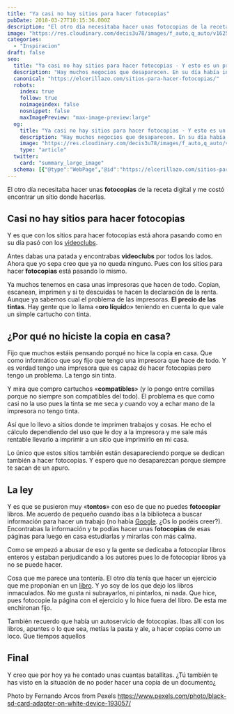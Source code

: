 ```yaml
---
title: "Ya casi no hay sitios para hacer fotocopias"
pubDate: 2018-03-27T10:15:36.000Z
description: "El otro día necesitaba hacer unas fotocopias de la receta digital y me costó encontrar un sitio donde hacerlas."
image: "https://res.cloudinary.com/decis3u78/images/f_auto,q_auto/v1625696691/fotocopias_earfwx_727d58f2_72774397_7270e236/fotocopias_earfwx_727d58f2_72774397_7270e236.jpg?_i=AA"
categories:
  - "Inspiracion"
draft: false
seo:
  title: "Ya casi no hay sitios para hacer fotocopias - Y esto es un problema"
  description: "Hay muchos negocios que desaparecen. En su día había infinidad de videoclubs y terminaron desapareciendo. Ahora mismo, en mi ciudad por lo menos, están desapareciendo los sitios o establecimientos donde poder hacer fotocopias. ¿Pasa lo mismo en tu ciudad o eres de lo que haces las copias en casa?"
  canonical: "https://elcerillazo.com/sitios-para-hacer-fotocopias/"
  robots:
    index: true
    follow: true
    noimageindex: false
    nosnippet: false
    maxImagePreview: "max-image-preview:large"
  og:
    title: "Ya casi no hay sitios para hacer fotocopias - Y esto es un problema"
    description: "Hay muchos negocios que desaparecen. En su día había infinidad de videoclubs y terminaron desapareciendo. Ahora mismo, en mi ciudad por lo menos, están desapareciendo los sitios o establecimientos donde poder hacer fotocopias. ¿Pasa lo mismo en tu ciudad o eres de lo que haces las copias en casa?"
    image: "https://res.cloudinary.com/decis3u78/images/f_auto,q_auto/v1625696691/fotocopias_earfwx_727d58f2_72774397_7270e236/fotocopias_earfwx_727d58f2_72774397_7270e236.jpg?_i=AA"
    type: "article"
  twitter:
    card: "summary_large_image"
  schema: [{"@type":"WebPage","@id":"https://elcerillazo.com/sitios-para-hacer-fotocopias/","url":"https://elcerillazo.com/sitios-para-hacer-fotocopias/","name":"Ya casi no hay sitios para hacer fotocopias - Y esto es un problema","isPartOf":{"@id":"https://elcerillazo.com/#website"},"primaryImageOfPage":{"@id":"https://elcerillazo.com/sitios-para-hacer-fotocopias/#primaryimage"},"image":{"@id":"https://elcerillazo.com/sitios-para-hacer-fotocopias/#primaryimage"},"thumbnailUrl":"https://res.cloudinary.com/decis3u78/images/f_auto,q_auto/v1625696691/fotocopias_earfwx_727d58f2_72774397_7270e236/fotocopias_earfwx_727d58f2_72774397_7270e236.jpg?_i=AA","datePublished":"2018-03-27T12:15:36+00:00","dateModified":"2018-03-28T06:16:16+00:00","author":{"@id":"https://elcerillazo.com/#/schema/person/368d5b496aeaf077b307f248a72abcd9"},"description":"Hay muchos negocios que desaparecen. En su día había infinidad de videoclubs y terminaron desapareciendo. Ahora mismo, en mi ciudad por lo menos, están desapareciendo los sitios o establecimientos donde poder hacer fotocopias. ¿Pasa lo mismo en tu ciudad o eres de lo que haces las copias en casa?","breadcrumb":{"@id":"https://elcerillazo.com/sitios-para-hacer-fotocopias/#breadcrumb"},"inLanguage":"es","potentialAction":[{"@type":"ReadAction","target":["https://elcerillazo.com/sitios-para-hacer-fotocopias/"]}]},{"@type":"ImageObject","inLanguage":"es","@id":"https://elcerillazo.com/sitios-para-hacer-fotocopias/#primaryimage","url":"https://res.cloudinary.com/decis3u78/images/f_auto,q_auto/v1625696691/fotocopias_earfwx_727d58f2_72774397_7270e236/fotocopias_earfwx_727d58f2_72774397_7270e236.jpg?_i=AA","contentUrl":"https://res.cloudinary.com/decis3u78/images/f_auto,q_auto/v1625696691/fotocopias_earfwx_727d58f2_72774397_7270e236/fotocopias_earfwx_727d58f2_72774397_7270e236.jpg?_i=AA","width":1024,"height":681,"caption":"fotocopias"},{"@type":"BreadcrumbList","@id":"https://elcerillazo.com/sitios-para-hacer-fotocopias/#breadcrumb","itemListElement":[{"@type":"ListItem","position":1,"name":"Portada","item":"https://elcerillazo.com/"},{"@type":"ListItem","position":2,"name":"Ya casi no hay sitios para hacer fotocopias"}]},{"@type":"WebSite","@id":"https://elcerillazo.com/#website","url":"https://elcerillazo.com/","name":"El Cerillazo","description":"De pequeño hacía hogueras y jugaba con cerillas","potentialAction":[{"@type":"SearchAction","target":{"@type":"EntryPoint","urlTemplate":"https://elcerillazo.com/?s={search_term_string}"},"query-input":{"@type":"PropertyValueSpecification","valueRequired":true,"valueName":"search_term_string"}}],"inLanguage":"es"},{"@type":"Person","@id":"https://elcerillazo.com/#/schema/person/368d5b496aeaf077b307f248a72abcd9","name":"montywp","url":"https://elcerillazo.com/author/montywp/"}]
---
```


El otro día necesitaba hacer unas **fotocopias** de la receta digital y me costó encontrar un sitio donde hacerlas.

## Casi no hay sitios para hacer fotocopias

Y es que con los sitios para hacer fotocopias está ahora pasando como en su día pasó con los [videoclubs](http://www.lavanguardia.com/local/barcelona/20171215/433625077195/campana-salvar-videoclub-mas-antiguo-espana-video-instan-barcelona.html).

Antes dabas una patada y encontrabas **videoclubs** por todos los lados. Ahora que yo sepa creo que ya no queda ninguno. Pues con los sitios para hacer **fotocopias** está pasando lo mismo.

Ya muchos tenemos en casa unas impresoras que hacen de todo. Copian, escanean, imprimen y si te descuidas te hacen la declaración de la renta. Aunque ya sabemos cual el problema de las impresoras. **El precio de las tintas**. Hay gente que lo llama «**oro líquid**o» teniendo en cuenta lo que vale un simple cartucho con tinta.

## ¿Por qué no hiciste la copia en casa?

Fijo que muchos estáis pensando porqué no hice la copia en casa. Que como informático que soy fijo que tengo una impresora que hace de todo. Y es verdad tengo una impresora que es capaz de hacer fotocopias pero tengo un problema. La tengo sin tinta.

Y mira que compro cartuchos «**compatibles**» (y lo pongo entre comillas porque no siempre son compatibles del todo). El problema es que como casi no la uso pues la tinta se me seca y cuando voy a echar mano de la impresora no tengo tinta.

Así que lo llevo a sitios donde te imprimen trabajos y cosas. He echo el cálculo dependiendo del uso que le doy a la impresora y me sale más rentable llevarlo a imprimir a un sitio que imprimirlo en mi casa.

Lo único que estos sitios también están desapareciendo porque se dedican también a hacer fotocopias. Y espero que no desaparezcan porque siempre te sacan de un apuro.

## La ley

Y es que se pusieron muy «**tontos**» con eso de que no puedes **fotocopiar** libros. Me acuerdo de pequeño cuando ibas a la biblioteca a buscar información para hacer un trabajo (no había [Google](https://www.google.es/). ¿Os lo podéis creer?). Encontrabas la información y te podías hacer unas f**otocopias** de esas páginas para luego en casa estudiarlas y mirarlas con más calma.

Como se empezó a abusar de eso y la gente se dedicaba a fotocopiar libros enteros y estaban perjudicando a los autores pues lo de fotocopiar libros ya no se puede hacer.

Cosa que me parece una tontería. El otro día tenía que hacer un ejercicio que me proponían en un [libro](https://elcerillazo.com/leer-mas-libros-abandonada-la-lectura/). Y yo soy de los que dejo los libros inmaculados. No me gusta ni subrayarlos, ni pintarlos, ni nada. Que hice, pues fotocopie la página con el ejercicio y lo hice fuera del libro. De esta me enchironan fijo.

También recuerdo que había un autoservicio de fotocopias. Ibas allí con los libros, apuntes o lo que sea, metías la pasta y ale, a hacer copias como un loco. Que tiempos aquellos

## Final

Y creo que por hoy ya he contado unas cuantas batallitas. ¿Tú también te has visto en la situación de no poder hacer una copia de un documento¿

Photo by Fernando Arcos from Pexels https://www.pexels.com/photo/black-sd-card-adapter-on-white-device-193057/